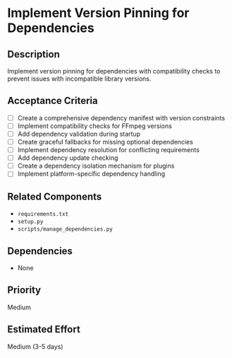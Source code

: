 # Implement Version Pinning for Dependencies

## Description
Implement version pinning for dependencies with compatibility checks to prevent issues with incompatible library versions.

## Acceptance Criteria
- [ ] Create a comprehensive dependency manifest with version constraints
- [ ] Implement compatibility checks for FFmpeg versions
- [ ] Add dependency validation during startup
- [ ] Create graceful fallbacks for missing optional dependencies
- [ ] Implement dependency resolution for conflicting requirements
- [ ] Add dependency update checking
- [ ] Create a dependency isolation mechanism for plugins
- [ ] Implement platform-specific dependency handling

## Related Components
- `requirements.txt`
- `setup.py`
- `scripts/manage_dependencies.py`

## Dependencies
- None

## Priority
Medium

## Estimated Effort
Medium (3-5 days)
